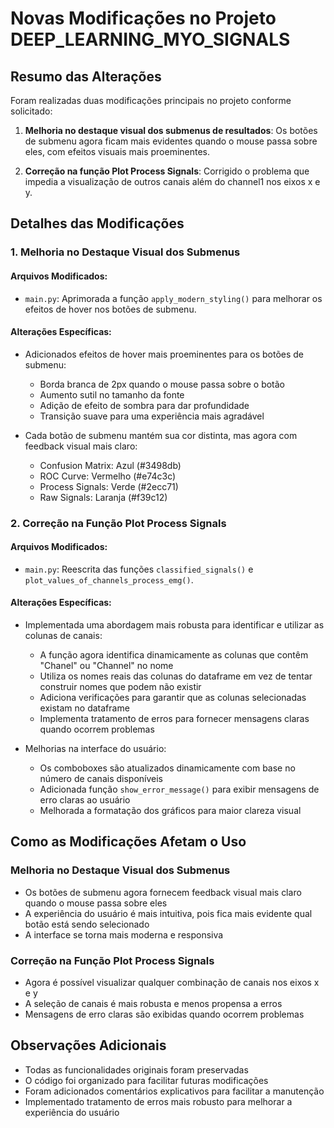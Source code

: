 # Novas Modificações no Projeto DEEP_LEARNING_MYO_SIGNALS

## Resumo das Alterações

Foram realizadas duas modificações principais no projeto conforme solicitado:

1. **Melhoria no destaque visual dos submenus de resultados**: Os botões de submenu agora ficam mais evidentes quando o mouse passa sobre eles, com efeitos visuais mais proeminentes.

2. **Correção na função Plot Process Signals**: Corrigido o problema que impedia a visualização de outros canais além do channel1 nos eixos x e y.

## Detalhes das Modificações

### 1. Melhoria no Destaque Visual dos Submenus

#### Arquivos Modificados:
- `main.py`: Aprimorada a função `apply_modern_styling()` para melhorar os efeitos de hover nos botões de submenu.

#### Alterações Específicas:
- Adicionados efeitos de hover mais proeminentes para os botões de submenu:
  - Borda branca de 2px quando o mouse passa sobre o botão
  - Aumento sutil no tamanho da fonte
  - Adição de efeito de sombra para dar profundidade
  - Transição suave para uma experiência mais agradável

- Cada botão de submenu mantém sua cor distinta, mas agora com feedback visual mais claro:
  - Confusion Matrix: Azul (#3498db)
  - ROC Curve: Vermelho (#e74c3c)
  - Process Signals: Verde (#2ecc71)
  - Raw Signals: Laranja (#f39c12)

### 2. Correção na Função Plot Process Signals

#### Arquivos Modificados:
- `main.py`: Reescrita das funções `classified_signals()` e `plot_values_of_channels_process_emg()`.

#### Alterações Específicas:
- Implementada uma abordagem mais robusta para identificar e utilizar as colunas de canais:
  - A função agora identifica dinamicamente as colunas que contêm "Chanel" ou "Channel" no nome
  - Utiliza os nomes reais das colunas do dataframe em vez de tentar construir nomes que podem não existir
  - Adiciona verificações para garantir que as colunas selecionadas existam no dataframe
  - Implementa tratamento de erros para fornecer mensagens claras quando ocorrem problemas

- Melhorias na interface do usuário:
  - Os comboboxes são atualizados dinamicamente com base no número de canais disponíveis
  - Adicionada função `show_error_message()` para exibir mensagens de erro claras ao usuário
  - Melhorada a formatação dos gráficos para maior clareza visual

## Como as Modificações Afetam o Uso

### Melhoria no Destaque Visual dos Submenus
- Os botões de submenu agora fornecem feedback visual mais claro quando o mouse passa sobre eles
- A experiência do usuário é mais intuitiva, pois fica mais evidente qual botão está sendo selecionado
- A interface se torna mais moderna e responsiva

### Correção na Função Plot Process Signals
- Agora é possível visualizar qualquer combinação de canais nos eixos x e y
- A seleção de canais é mais robusta e menos propensa a erros
- Mensagens de erro claras são exibidas quando ocorrem problemas

## Observações Adicionais

- Todas as funcionalidades originais foram preservadas
- O código foi organizado para facilitar futuras modificações
- Foram adicionados comentários explicativos para facilitar a manutenção
- Implementado tratamento de erros mais robusto para melhorar a experiência do usuário
